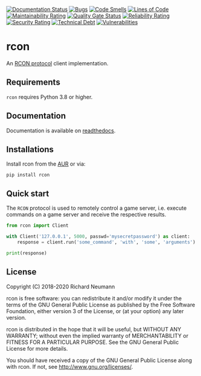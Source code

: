 [![Documentation Status](https://readthedocs.org/projects/rcon/badge/?version=latest)](https://rcon.readthedocs.io/en/latest/)
[![Bugs](https://sonarqube.richard-neumann.de/api/project_badges/measure?project=rcon&metric=bugs)](https://sonarqube.richard-neumann.de/dashboard?id=rcon)
[![Code Smells](https://sonarqube.richard-neumann.de/api/project_badges/measure?project=rcon&metric=code_smells)](https://sonarqube.richard-neumann.de/dashboard?id=rcon)
[![Lines of Code](https://sonarqube.richard-neumann.de/api/project_badges/measure?project=rcon&metric=ncloc)](https://sonarqube.richard-neumann.de/dashboard?id=rcon)
[![Maintainability Rating](https://sonarqube.richard-neumann.de/api/project_badges/measure?project=rcon&metric=sqale_rating)](https://sonarqube.richard-neumann.de/dashboard?id=rcon)
[![Quality Gate Status](https://sonarqube.richard-neumann.de/api/project_badges/measure?project=rcon&metric=alert_status)](https://sonarqube.richard-neumann.de/dashboard?id=rcon)
[![Reliability Rating](https://sonarqube.richard-neumann.de/api/project_badges/measure?project=rcon&metric=reliability_rating)](https://sonarqube.richard-neumann.de/dashboard?id=rcon)
[![Security Rating](https://sonarqube.richard-neumann.de/api/project_badges/measure?project=rcon&metric=security_rating)](https://sonarqube.richard-neumann.de/dashboard?id=rcon)
[![Technical Debt](https://sonarqube.richard-neumann.de/api/project_badges/measure?project=rcon&metric=sqale_index)](https://sonarqube.richard-neumann.de/dashboard?id=rcon)
[![Vulnerabilities](https://sonarqube.richard-neumann.de/api/project_badges/measure?project=rcon&metric=vulnerabilities)](https://sonarqube.richard-neumann.de/dashboard?id=rcon)

# rcon
An [RCON protocol](https://developer.valvesoftware.com/wiki/Source_RCON_Protocol) client implementation.

## Requirements
`rcon` requires Python 3.8 or higher.

## Documentation
Documentation is available on [readthedocs](https://rcon.readthedocs.io/en/latest/).

## Installations

Install rcon from the [AUR](https://aur.archlinux.org/packages/python-rcon/) or via:

    pip install rcon

## Quick start
The `RCON` protocol is used to remotely control a game server, i.e. execute
commands on a game server and receive the respective results.

```python
from rcon import Client

with Client('127.0.0.1', 5000, passwd='mysecretpassword') as client:
    response = client.run('some_command', 'with', 'some', 'arguments')

print(response)
```

## License
Copyright (C) 2018-2020 Richard Neumann <mail at richard dash neumann period de>

rcon is free software: you can redistribute it and/or modify
it under the terms of the GNU General Public License as published by
the Free Software Foundation, either version 3 of the License, or
(at your option) any later version.

rcon is distributed in the hope that it will be useful,
but WITHOUT ANY WARRANTY; without even the implied warranty of
MERCHANTABILITY or FITNESS FOR A PARTICULAR PURPOSE.  See the
GNU General Public License for more details.

You should have received a copy of the GNU General Public License
along with rcon.  If not, see <http://www.gnu.org/licenses/>.
